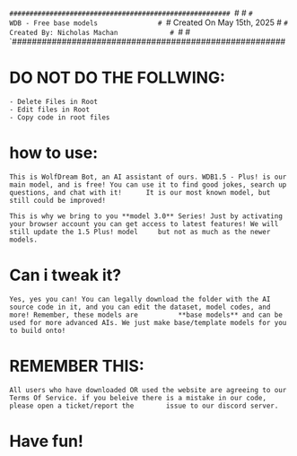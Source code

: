 `#######################################################
`#                                                     #
`#                WDB - Free base models               #
`#              Created On May 15th, 2025              #
`#             Created By: Nicholas Machan             #
`#                                                     #
`#######################################################

# DO NOT DO THE FOLLWING:

    - Delete Files in Root
    - Edit files in Root
    - Copy code in root files

# how to use:

    This is WolfDream Bot, an AI assistant of ours. WDB1.5 - Plus! is our main model, and is free! You can use it to find good jokes, search up questions, and chat with it!      It is our most known model, but still could be improved!

    This is why we bring to you **model 3.0** Series! Just by activating your browser account you can get access to latest features! We will still update the 1.5 Plus! model     but not as much as the newer models.

# Can i tweak it?
    Yes, yes you can! You can legally download the folder with the AI source code in it, and you can edit the dataset, model codes, and more! Remember, these models are          **base models** and can be used for more advanced AIs. We just make base/template models for you to build onto!

# REMEMBER THIS:

    All users who have downloaded OR used the website are agreeing to our Terms Of Service. if you beleive there is a mistake in our code, please open a ticket/report the        issue to our discord server.

# Have fun!

